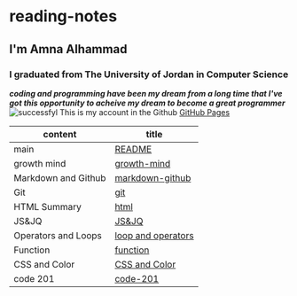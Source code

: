 # reading-notes
## I'm Amna Alhammad
### I graduated from The University of Jordan   in Computer Science
***coding and programming have been my dream from a long time that I've got this opportunity to acheive my dream to become a great programmer***
![successfyl](https://www.wealthacademyglobal.com/wp-content/uploads/2016/12/Success-1030x686.jpg)
This is my account in the Github [GitHub Pages](https://github.com/Amna-Alhammad/)



content  | title
------------ | -------------
main       | [README](https://amna-alhammad.github.io/reading-notes/)
growth mind   | [growth-mind](https://amna-alhammad.github.io/reading-notes/growth-mind)
Markdown and Github       |[markdown-github](https://amna-alhammad.github.io/reading-notes/markdown-github)
Git          |[git](https://amna-alhammad.github.io/reading-notes/git)
HTML Summary     |[html](https://amna-alhammad.github.io/reading-notes/html)
 JS&JQ    | [JS&JQ](https://amna-alhammad.github.io/reading-notes/JSJQ)
 Operators and Loops | [loop and operators](https://amna-alhammad.github.io/reading-notes/loop)
 Function |[function](https://amna-alhammad.github.io/reading-notes/function)
 CSS and Color |[CSS and Color](https://amna-alhammad.github.io/reading-notes/css-and-color)
 code 201 | [code-201](https://amna-alhammad.github.io/reading-notes/code-201)

 